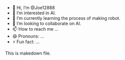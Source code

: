 - 👋 Hi, I’m @Joe12888
- 👀 I’m interested in AI.
- 🌱 I’m currently learning the process of making robot.
- 💞️ I’m looking to collaborate on AI.
- 📫 How to reach me ...
- 😄 Pronouns: ...
- ⚡ Fun fact: ...

<!---
Joe12888/Joe12888 is a ✨ special ✨ repository because its `README.md` (this file) appears on your GitHub profile.
You can click the Preview link to take a look at your changes.
--->
This is makedown file.
